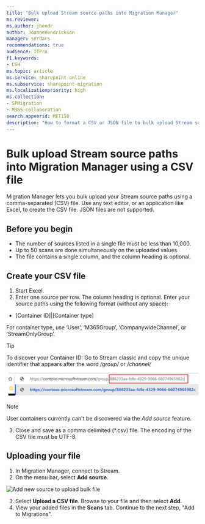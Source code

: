 ```yaml
---
title: "Bulk upload Stream source paths into Migration Manager"
ms.reviewer: 
ms.author: jhendr
author: JoanneHendrickson
manager: serdars
recommendations: true
audience: ITPro
f1.keywords:
- CSH
ms.topic: article
ms.service: sharepoint-online
ms.subservice: sharepoint-migration
ms.localizationpriority: high
ms.collection: 
- SPMigration
- M365-collaboration
search.appverid: MET150
description: "How to format a CSV or JSON file to bulk upload Stream source paths into Migration Manager."
---
```


# Bulk upload Stream source paths into Migration Manager using a CSV file 

Migration Manager lets you bulk upload your Stream source paths using a comma-separated (CSV) file. Use any text editor, or an application like Excel, to create the CSV file.  JSON files are not supported.

## Before you begin

- The number of sources listed in a single file must be less than 10,000.
- Up to 50 scans are done simultaneously on the uploaded values.
- The file contains a single column, and the column heading is optional.


## Create your CSV file

1. Start Excel. 
2. Enter one source per row. The column heading is optional. Enter your source paths using the following format (without any space):

- [Container ID]|[Container type]

For container type, use ‘User’, ‘M365Group’, ‘CompanywideChannel’, or ‘StreamOnlyGroup’. 

>[!Tip]
>To discover your Container ID: Go to Stream classic and copy the unique identifier that appears after the word */group/* or */channel/*
>
>![finding your container id](media/mm-stream-container-id.png)
 
>[!Note]
>User containers currently can't be discovered via the *Add source* feature. 


3. Close and save as a comma delimited (*.csv) file. The encoding of the CSV file must be UTF-8.


## Uploading your file

1. In Migration Manager, connect to Stream.
2. On the menu bar, select **Add source**.

  ![Add new source to upload bulk file](media/mm-upload-cloud-csv.png)


3. Select **Upload a CSV file**.  Browse to your file and then select **Add**.
4. View your added files in the **Scans** tab. Continue to the next step, "Add to Migrations".


 

    